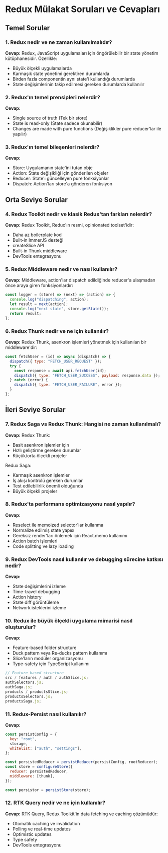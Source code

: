 # Redux Mülakat Soruları ve Cevapları

## Temel Sorular

### 1. Redux nedir ve ne zaman kullanılmalıdır?

**Cevap:** Redux, JavaScript uygulamaları için öngörülebilir bir state yönetim kütüphanesidir. Özellikle:

- Büyük ölçekli uygulamalarda
- Karmaşık state yönetimi gerektiren durumlarda
- Birden fazla componentin aynı state'i kullandığı durumlarda
- State değişimlerinin takip edilmesi gereken durumlarda kullanılır

### 2. Redux'ın temel prensipleri nelerdir?

**Cevap:**

- Single source of truth (Tek bir store)
- State is read-only (State sadece okunabilir)
- Changes are made with pure functions (Değişiklikler pure reducer'lar ile yapılır)

### 3. Redux'ın temel bileşenleri nelerdir?

**Cevap:**

- Store: Uygulamanın state'ini tutan obje
- Action: State değişikliği için gönderilen objeler
- Reducer: State'i güncelleyen pure fonksiyonlar
- Dispatch: Action'ları store'a gönderen fonksiyon

## Orta Seviye Sorular

### 4. Redux Toolkit nedir ve klasik Redux'tan farkları nelerdir?

**Cevap:**
Redux Toolkit, Redux'ın resmi, opinionated toolset'idir:

- Daha az boilerplate kod
- Built-in ImmerJS desteği
- createSlice API
- Built-in Thunk middleware
- DevTools entegrasyonu

### 5. Redux Middleware nedir ve nasıl kullanılır?

**Cevap:** Middleware, action'lar dispatch edildiğinde reducer'a ulaşmadan önce araya giren fonksiyonlardır:

```javascript
const logger = (store) => (next) => (action) => {
  console.log("dispatching", action);
  let result = next(action);
  console.log("next state", store.getState());
  return result;
};
```

### 6. Redux Thunk nedir ve ne için kullanılır?

**Cevap:** Redux Thunk, asenkron işlemleri yönetmek için kullanılan bir middleware'dir:

```javascript
const fetchUser = (id) => async (dispatch) => {
  dispatch({ type: "FETCH_USER_REQUEST" });
  try {
    const response = await api.fetchUser(id);
    dispatch({ type: "FETCH_USER_SUCCESS", payload: response.data });
  } catch (error) {
    dispatch({ type: "FETCH_USER_FAILURE", error });
  }
};
```

## İleri Seviye Sorular

### 7. Redux Saga vs Redux Thunk: Hangisi ne zaman kullanılmalı?

**Cevap:**
Redux Thunk:

- Basit asenkron işlemler için
- Hızlı geliştirme gereken durumlar
- Küçük/orta ölçekli projeler

Redux Saga:

- Karmaşık asenkron işlemler
- İş akışı kontrolü gereken durumlar
- Test edilebilirlik önemli olduğunda
- Büyük ölçekli projeler

### 8. Redux'ta performans optimizasyonu nasıl yapılır?

**Cevap:**

- Reselect ile memoized selector'lar kullanma
- Normalize edilmiş state yapısı
- Gereksiz render'ları önlemek için React.memo kullanımı
- Action batch işlemleri
- Code splitting ve lazy loading

### 9. Redux DevTools nasıl kullanılır ve debugging sürecine katkısı nedir?

**Cevap:**

- State değişimlerini izleme
- Time-travel debugging
- Action history
- State diff görüntüleme
- Network isteklerini izleme

### 10. Redux ile büyük ölçekli uygulama mimarisi nasıl oluşturulur?

**Cevap:**

- Feature-based folder structure
- Duck pattern veya Re-ducks pattern kullanımı
- Slice'ların modüler organizasyonu
- Type-safety için TypeScript kullanımı

```javascript
// Feature based structure
src / features / auth / authSlice.js;
authSelectors.js;
authSaga.js;
products / productsSlice.js;
productsSelectors.js;
productsSaga.js;
```

### 11. Redux-Persist nasıl kullanılır?

**Cevap:**

```javascript
const persistConfig = {
  key: "root",
  storage,
  whitelist: ["auth", "settings"],
};

const persistedReducer = persistReducer(persistConfig, rootReducer);
const store = configureStore({
  reducer: persistedReducer,
  middleware: [thunk],
});

const persistor = persistStore(store);
```

### 12. RTK Query nedir ve ne için kullanılır?

**Cevap:** RTK Query, Redux Toolkit'in data fetching ve caching çözümüdür:

- Otomatik caching ve invalidation
- Polling ve real-time updates
- Optimistic updates
- Type safety
- DevTools entegrasyonu
